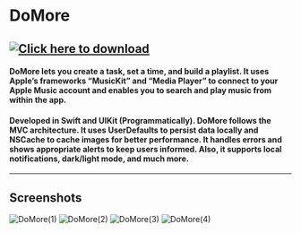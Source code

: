 # DoMore 

[![Click here to download](https://user-images.githubusercontent.com/82785695/200953066-c30fc85b-fded-45db-a52a-5d2baa04c5f0.png)](https://apps.apple.com/us/app/domore/id6444235740)
---

#### DoMore lets you create a task, set a time, and build a playlist. It uses Apple’s frameworks “MusicKit” and “Media Player” to connect to your Apple Music account and enables you to search and play music from within the app.

#### Developed in Swift and UIKit (Programmatically). DoMore follows the MVC architecture. It uses UserDefaults to persist data locally and NSCache to cache images for better performance. It handles errors and shows appropriate alerts to keep users informed. Also, it supports local notifications, dark/light mode, and much more.

---

## Screenshots
![DoMore(1)](https://user-images.githubusercontent.com/82785695/205761640-34b26ee5-7f8b-472c-b617-7770baf43ce3.png)
![DoMore(2)](https://user-images.githubusercontent.com/82785695/205761646-d92312de-4e7c-4b6d-b548-7a62d7dda200.png)
![DoMore(3)](https://user-images.githubusercontent.com/82785695/205761656-b8c93d9f-3849-4ffc-bdd2-9e5beaf71884.png)
![DoMore(4)](https://user-images.githubusercontent.com/82785695/205761671-e776deff-a067-4124-8d60-cb3d4438a585.png)





